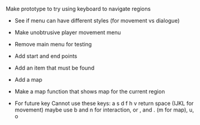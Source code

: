 Make prototype to try using keyboard to navigate regions
- See if menu can have different styles (for movement vs dialogue)
- Make unobtrusive player movement menu
- Remove main menu for testing
- Add start and end points
- Add an item that must be found
- Add a map
- Make a map function that shows map for the current region

- For future key
    Cannot use these keys:
    a
    s
    d
    f
    h
    v
    return
    space
    (IJKL for movement)
    maybe use b and n for interaction, or , and . (m for map), u, o
